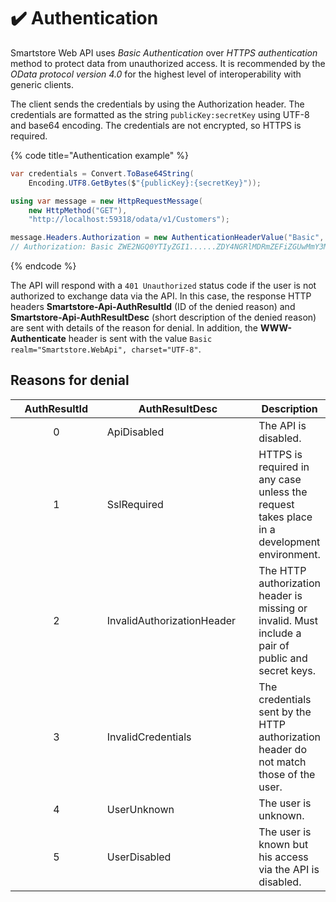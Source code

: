 # ✔️ Authentication

Smartstore Web API uses _Basic Authentication_ over _HTTPS authentication_ method to protect data from unauthorized access. It is recommended by the _OData protocol version 4.0_ for the highest level of interoperability with generic clients.

The client sends the credentials by using the Authorization header. The credentials are formatted as the string `publicKey:secretKey` using UTF-8 and base64 encoding. The credentials are not encrypted, so HTTPS is required.

{% code title="Authentication example" %}
```csharp
var credentials = Convert.ToBase64String(
    Encoding.UTF8.GetBytes($"{publicKey}:{secretKey}"));

using var message = new HttpRequestMessage(
    new HttpMethod("GET"),
    "http://localhost:59318/odata/v1/Customers");

message.Headers.Authorization = new AuthenticationHeaderValue("Basic", credentials);
// Authorization: Basic ZWE2NGQ0YTIyZGI1......ZDY4NGRlMDRmZEFiZGUwMmY3MTg=
```
{% endcode %}

The API will respond with a `401 Unauthorized` status code if the user is not authorized to exchange data via the API. In this case, the response HTTP headers **Smartstore-Api-AuthResultId** (ID of the denied reason) and **Smartstore-Api-AuthResultDesc** (short description of the denied reason) are sent with details of the reason for denial. In addition, the **WWW-Authenticate** header is sent with the value `Basic realm="Smartstore.WebApi", charset="UTF-8"`.

## Reasons for denial

<table><thead><tr><th width="159.33333333333331" align="center">AuthResultId</th><th width="247">AuthResultDesc</th><th>Description</th></tr></thead><tbody><tr><td align="center">0</td><td>ApiDisabled</td><td>The API is disabled.</td></tr><tr><td align="center">1</td><td>SslRequired</td><td>HTTPS is required in any case unless the request takes place in a development environment.</td></tr><tr><td align="center">2</td><td>InvalidAuthorizationHeader</td><td>The HTTP authorization header is missing or invalid. Must include a pair of public and secret keys.</td></tr><tr><td align="center">3</td><td>InvalidCredentials</td><td>The credentials sent by the HTTP authorization header do not match those of the user.</td></tr><tr><td align="center">4</td><td>UserUnknown</td><td>The user is unknown.</td></tr><tr><td align="center">5</td><td>UserDisabled</td><td>The user is known but his access via the API is disabled.</td></tr></tbody></table>
